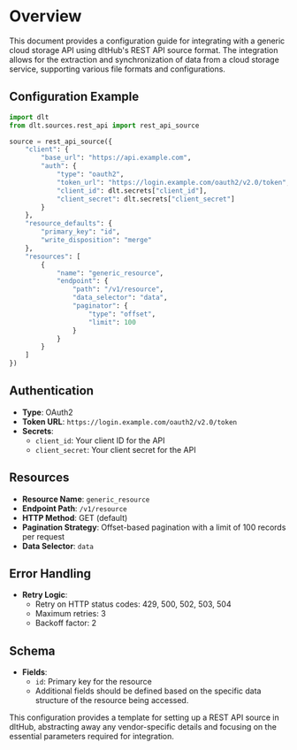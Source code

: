 # Overview

This document provides a configuration guide for integrating with a generic cloud storage API using dltHub's REST API source format. The integration allows for the extraction and synchronization of data from a cloud storage service, supporting various file formats and configurations.

## Configuration Example

```python
import dlt
from dlt.sources.rest_api import rest_api_source

source = rest_api_source({
    "client": {
        "base_url": "https://api.example.com",
        "auth": {
            "type": "oauth2",
            "token_url": "https://login.example.com/oauth2/v2.0/token",
            "client_id": dlt.secrets["client_id"],
            "client_secret": dlt.secrets["client_secret"]
        }
    },
    "resource_defaults": {
        "primary_key": "id",
        "write_disposition": "merge"
    },
    "resources": [
        {
            "name": "generic_resource",
            "endpoint": {
                "path": "/v1/resource",
                "data_selector": "data",
                "paginator": {
                    "type": "offset",
                    "limit": 100
                }
            }
        }
    ]
})
```

## Authentication

- **Type**: OAuth2
- **Token URL**: `https://login.example.com/oauth2/v2.0/token`
- **Secrets**:
  - `client_id`: Your client ID for the API
  - `client_secret`: Your client secret for the API

## Resources

- **Resource Name**: `generic_resource`
- **Endpoint Path**: `/v1/resource`
- **HTTP Method**: GET (default)
- **Pagination Strategy**: Offset-based pagination with a limit of 100 records per request
- **Data Selector**: `data`

## Error Handling

- **Retry Logic**: 
  - Retry on HTTP status codes: 429, 500, 502, 503, 504
  - Maximum retries: 3
  - Backoff factor: 2

## Schema

- **Fields**: 
  - `id`: Primary key for the resource
  - Additional fields should be defined based on the specific data structure of the resource being accessed.

This configuration provides a template for setting up a REST API source in dltHub, abstracting away any vendor-specific details and focusing on the essential parameters required for integration.